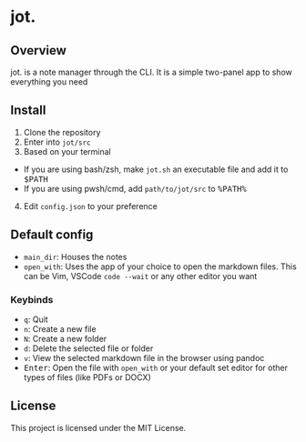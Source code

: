 # jot.

## Overview
jot. is a note manager through the CLI. It is a simple two-panel app to show everything you need

## Install
1. Clone the repository
2. Enter into `jot/src`
3. Based on your terminal
  - If you are using bash/zsh, make `jot.sh` an executable file and add it to <kbd>$PATH</kbd>
  - If you are using pwsh/cmd, add `path/to/jot/src` to <kbd>%PATH%</kbd>
4. Edit `config.json` to your preference

## Default config
  - `main_dir`: Houses the notes
  - `open_with`: Uses the app of your choice to open the markdown files. This can be Vim, VSCode `code --wait` or any other editor you want

### Keybinds
  - `q`: Quit
  - `n`: Create a new file
  - `N`: Create a new folder
  - `d`: Delete the selected file or folder
  - `v`: View the selected markdown file in the browser using pandoc
  - <kbd>Enter</kbd>: Open the file with `open_with` or your default set editor for other types of files (like PDFs or DOCX)

## License
This project is licensed under the MIT License.
